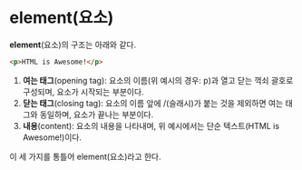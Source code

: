 # element(요소)

**element**(요소)의 구조는 아래와 같다.

```html
<p>HTML is Awesome!</p>
```

1. **여는 태그**(opening tag): 요소의 이름(위 예시의 경우: p)과 열고 닫는 꺽쇠 괄호로 구성되며, 요소가 시작되는 부분이다.
2. **닫는 태그**(closing tag): 요소의 이름 앞에 /(슬래시)가 붙는 것을 제외하면 여는 태그와 동일하며, 요소가 끝나는 부분이다.
3. **내용**(content): 요소의 내용을 나타내며, 위 예시에서는 단순 텍스트(HTML is Awesome!)이다.

이 세 가지를 통틀어 element(요소)라고 한다.
